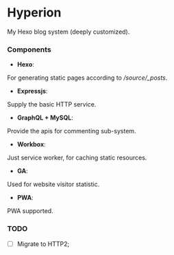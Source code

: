 # Hyperion
My Hexo blog system (deeply customized).

### Components

* **Hexo**:

For generating static pages according to */source/_posts*.

* **Expressjs**: 

Supply the basic HTTP service.

* **GraphQL + MySQL**: 

Provide the apis for commenting sub-system.

* **Workbox**:

Just service worker, for caching static resources.

* **GA**:

Used for website visitor statistic.

* **PWA**:

PWA supported.


### TODO

- [ ] Migrate to HTTP2;